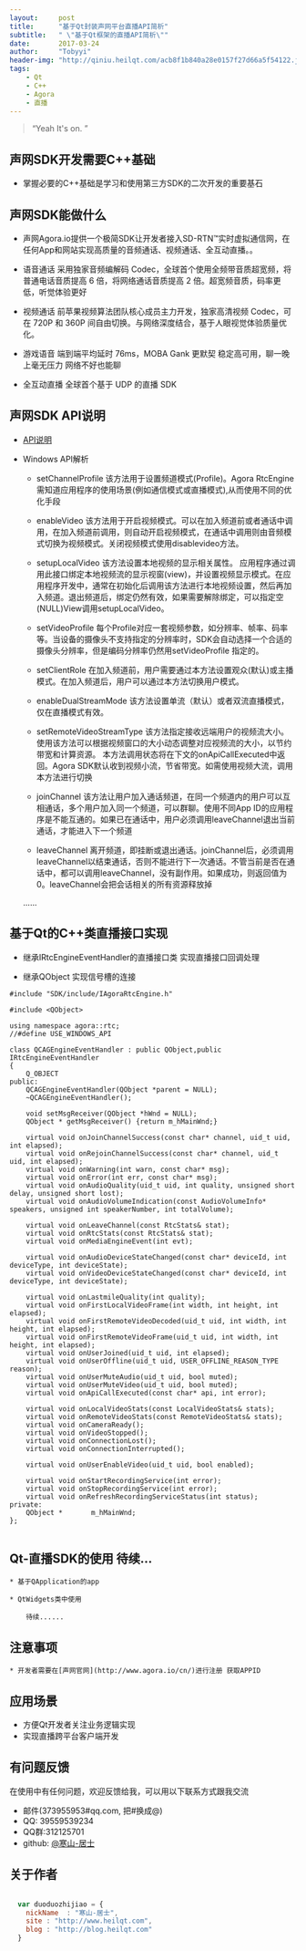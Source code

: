 ```yaml
---
layout:     post
title:      "基于Qt封装声网平台直播API简析"
subtitle:   " \"基于Qt框架的直播API简析\""
date:       2017-03-24
author:     "Tobyyi"
header-img: "http://qiniu.heilqt.com/acb8f1b840a28e0157f27d66a5f54122.jpg"
tags:
    - Qt
    - C++
    - Agora
    - 直播
---
```


> “Yeah It's on. ”

## 声网SDK开发需要C++基础

 * 掌握必要的C++基础是学习和使用第三方SDK的二次开发的重要基石

## 声网SDK能做什么

 * 声网Agora.io提供一个极简SDK让开发者接入SD-RTN™实时虚拟通信网，在任何App和网站实现高质量的音频通话、视频通话、全互动直播。。

 * 语音通话  采用独家音频编解码 Codec，全球首个使用全频带音质超宽频，将普通电话音质提高 6 倍，将网络通话音质提高 2 倍。超宽频音质，码率更低，听觉体验更好

 * 视频通话  前苹果视频算法团队核心成员主力开发，独家高清视频 Codec，可在 720P 和 360P 间自由切换。与网络深度结合，基于人眼视觉体验质量优化。

 * 游戏语音 端到端平均延时 76ms，MOBA Gank 更默契 稳定高可用，聊一晚上毫无压力   网络不好也能聊

 * 全互动直播  全球首个基于 UDP 的直播 SDK


## 声网SDK API说明

* [API说明](https://docs.agora.io/cn/user_guide/live_broadcast/windows_live.html)


* Windows API解析

    * setChannelProfile 该方法用于设置频道模式(Profile)。Agora RtcEngine 需知道应用程序的使用场景(例如通信模式或直播模式),从而使用不同的优化手段

    * enableVideo 该方法用于开启视频模式。可以在加入频道前或者通话中调用，在加入频道前调用，则自动开启视频模式，在通话中调用则由音频模式切换为视频模式。关闭视频模式使用disablevideo方法。

    * setupLocalVideo 该方法设置本地视频的显示相关属性。
    应用程序通过调用此接口绑定本地视频流的显示视窗(view)，并设置视频显示模式。在应用程序开发中，通常在初始化后调用该方法进行本地视频设置，然后再加入频道。退出频道后，绑定仍然有效，如果需要解除绑定，可以指定空(NULL)View调用setupLocalVideo。

    * setVideoProfile 每个Profile对应一套视频参数，如分辨率、帧率、码率等。当设备的摄像头不支持指定的分辨率时，SDK会自动选择一个合适的摄像头分辨率，但是编码分辨率仍然用setVideoProfile 指定的。

    * setClientRole  在加入频道前，用户需要通过本方法设置观众(默认)或主播模式。在加入频道后，用户可以通过本方法切换用户模式。

    * enableDualStreamMode  该方法设置单流（默认）或者双流直播模式，仅在直播模式有效。


    * setRemoteVideoStreamType 该方法指定接收远端用户的视频流大小。使用该方法可以根据视频窗口的大小动态调整对应视频流的大小，以节约带宽和计算资源。
    本方法调用状态将在下文的onApiCallExecuted中返回。Agora SDK默认收到视频小流，节省带宽。如需使用视频大流，调用本方法进行切换

    * joinChannel 该方法让用户加入通话频道，在同一个频道内的用户可以互相通话，多个用户加入同一个频道，可以群聊。使用不同App ID的应用程序是不能互通的。如果已在通话中，用户必须调用leaveChannel退出当前通话，才能进入下一个频道

    * leaveChannel 离开频道，即挂断或退出通话。joinChannel后，必须调用leaveChannel以结束通话，否则不能进行下一次通话。不管当前是否在通话中，都可以调用leaveChannel，没有副作用。如果成功，则返回值为0。leaveChannel会把会话相关的所有资源释放掉

    ......

## 基于Qt的C++类直播接口实现


  * 继承IRtcEngineEventHandler的直播接口类 实现直播接口回调处理

  * 继承QObject 实现信号槽的连接


```
#include "SDK/include/IAgoraRtcEngine.h"

#include <QObject>

using namespace agora::rtc;
//#define USE_WINDOWS_API

class QCAGEngineEventHandler : public QObject,public IRtcEngineEventHandler
{
    Q_OBJECT
public:
    QCAGEngineEventHandler(QObject *parent = NULL);
    ~QCAGEngineEventHandler();

    void setMsgReceiver(QObject *hWnd = NULL);
    QObject * getMsgReceiver() {return m_hMainWnd;}

    virtual void onJoinChannelSuccess(const char* channel, uid_t uid, int elapsed);
    virtual void onRejoinChannelSuccess(const char* channel, uid_t uid, int elapsed);
    virtual void onWarning(int warn, const char* msg);
    virtual void onError(int err, const char* msg);
    virtual void onAudioQuality(uid_t uid, int quality, unsigned short delay, unsigned short lost);
    virtual void onAudioVolumeIndication(const AudioVolumeInfo* speakers, unsigned int speakerNumber, int totalVolume);
    
    virtual void onLeaveChannel(const RtcStats& stat);
    virtual void onRtcStats(const RtcStats& stat);
    virtual void onMediaEngineEvent(int evt);

    virtual void onAudioDeviceStateChanged(const char* deviceId, int deviceType, int deviceState);
    virtual void onVideoDeviceStateChanged(const char* deviceId, int deviceType, int deviceState);

    virtual void onLastmileQuality(int quality);
    virtual void onFirstLocalVideoFrame(int width, int height, int elapsed);
    virtual void onFirstRemoteVideoDecoded(uid_t uid, int width, int height, int elapsed);
    virtual void onFirstRemoteVideoFrame(uid_t uid, int width, int height, int elapsed);
    virtual void onUserJoined(uid_t uid, int elapsed);
    virtual void onUserOffline(uid_t uid, USER_OFFLINE_REASON_TYPE reason);
    virtual void onUserMuteAudio(uid_t uid, bool muted);
    virtual void onUserMuteVideo(uid_t uid, bool muted);
    virtual void onApiCallExecuted(const char* api, int error);

    virtual void onLocalVideoStats(const LocalVideoStats& stats);
    virtual void onRemoteVideoStats(const RemoteVideoStats& stats);
    virtual void onCameraReady();
    virtual void onVideoStopped();
    virtual void onConnectionLost();
    virtual void onConnectionInterrupted();

    virtual void onUserEnableVideo(uid_t uid, bool enabled);

    virtual void onStartRecordingService(int error);
    virtual void onStopRecordingService(int error);
    virtual void onRefreshRecordingServiceStatus(int status);
private:
    QObject *       m_hMainWnd;
};


```

## Qt-直播SDK的使用 待续...

    * 基于QApplication的app

    * QtWidgets类中使用

```
    待续......

```

## 注意事项

    * 开发者需要在[声网官网](http://www.agora.io/cn/)进行注册 获取APPID


## 应用场景

* 方便Qt开发者关注业务逻辑实现
* 实现直播跨平台客户端开发

## 有问题反馈

在使用中有任何问题，欢迎反馈给我，可以用以下联系方式跟我交流

* 邮件(373955953#qq.com, 把#换成@)
* QQ: 39559539234
* QQ群:312125701
* github: [@寒山-居士](https://github.com/toby20130333)

## 关于作者

```javascript

  var duoduozhijiao = {
    nickName  : "寒山-居士",
    site : "http://www.heilqt.com",
    blog : "http://blog.heilqt.com"
  }

```